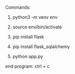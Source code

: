 Commands:
 1. python3 -m venv env

 2. source env/bin/activate

 3. pip install flask

 4. pip install flask_sqlalchemy
 
 5. python app.py


end program:
    ctrl + c